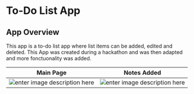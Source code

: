 # To-Do List App

## App Overview

This app is a to-do list app where list items can be added, edited and deleted. This App was created during a hackathon and was then adapted and more fonctuonality was added.

| Main Page | Notes Added |
|--|--|
| ![enter image description here](https://i.imgur.com/W4FSWp3.png) | ![enter image description here](https://i.imgur.com/kXKNgmv.png) |
